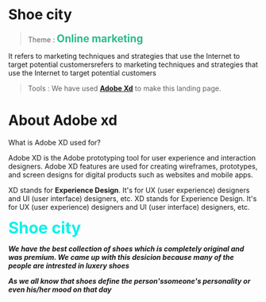 # Shoe city
>Theme :
<b><span style="color: #2bbc8a; font-size: 1.3rem;">**Online marketing**</span></b>

It refers to marketing techniques and strategies that use the Internet to target potential customersrefers to marketing techniques and strategies that use the Internet to target potential customers

>Tools :
We have used  **[Adobe Xd](https://www.adobe.com/in/products/xd.html)** to  make this landing page.

# About  Adobe xd

What is Adobe XD used for? 

Adobe XD is the Adobe prototyping tool for user experience and interaction designers. Adobe XD features are used for creating wireframes, prototypes, and screen designs for digital products such as websites and mobile apps.

XD stands for **Experience Design**. It's for UX (user experience) designers and UI (user interface) designers, etc. XD stands for Experience Design. It's for UX (user experience) designers and UI (user interface) designers, etc.

<b><span style="color: #00f2ea; font-size: 2rem;">
 Shoe city</span></b>

__*We have the best collection of shoes which is completely original and was premium.
We came up with this desicion because many of the people are intrested in luxery shoes*__

__*As we all know that shoes define the person'ssomeone's personality or even his/her mood on that day*__



